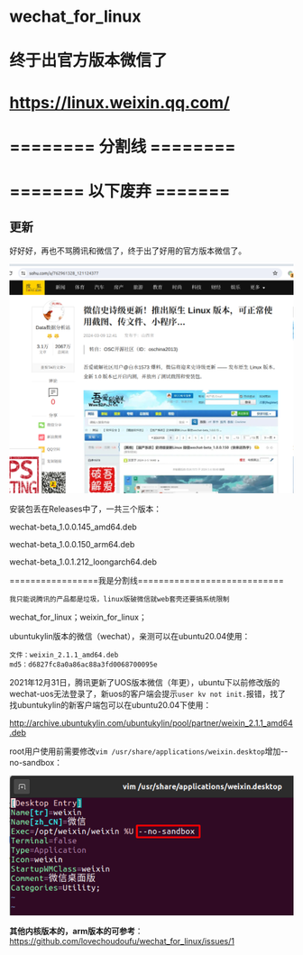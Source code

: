 # wechat_for_linux

# 终于出官方版本微信了
# https://linux.weixin.qq.com/



# ======== 分割线 ========
# ======= 以下废弃 =======

## 更新

好好好，再也不骂腾讯和微信了，终于出了好用的官方版本微信了。

![image-20240314113430708](README/image-20240314113430708.png)



安装包丢在Releases中了，一共三个版本：

wechat-beta_1.0.0.145_amd64.deb

wechat-beta_1.0.0.150_arm64.deb

wechat-beta_1.0.1.212_loongarch64.deb




=================我是分割线============================

`我只能说腾讯的产品都是垃圾，linux版破微信就web套壳还要搞系统限制`

wechat_for_linux；weixin_for_linux；

ubuntukylin版本的微信（wechat），亲测可以在ubuntu20.04使用：

```
文件：weixin_2.1.1_amd64.deb
md5：d6827fc8a0a86ac88a3fd0068700095e
```

2021年12月31日，腾讯更新了UOS版本微信（年更），ubuntu下以前修改版的wechat-uos无法登录了，新uos的客户端会提示`user kv not init.`报错，找了找ubuntukylin的新客户端包可以在ubuntu20.04下使用：

http://archive.ubuntukylin.com/ubuntukylin/pool/partner/weixin_2.1.1_amd64.deb

root用户使用前需要修改`vim /usr/share/applications/weixin.desktop`增加--no-sandbox：

![image-20220104142528064](README/image-20220104142528064.png)

**其他内核版本的，arm版本的可参考**：https://github.com/lovechoudoufu/wechat_for_linux/issues/1
